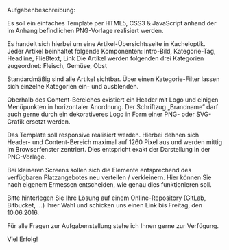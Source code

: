 Aufgabenbeschreibung:

Es soll ein einfaches Template per HTML5, CSS3 & JavaScript anhand der im 
Anhang befindlichen PNG-Vorlage realisiert werden.

Es handelt sich hierbei um eine Artikel-Übersichtsseite in Kacheloptik. Jeder 
Artikel beinhaltet folgende Komponenten: Intro-Bild, Kategorie-Tag, Headline, 
Fließtext, Link
Die Artikel werden folgenden drei Kategorien zugeordnet: Fleisch, Gemüse, Obst

Standardmäßig sind alle Artikel sichtbar. Über einen Kategorie-Filter lassen 
sich einzelne Kategorien ein- und ausblenden.

Oberhalb des Content-Bereiches existiert ein Header mit Logo und einigen 
Menüpunkten in horizontaler Anordnung.
Der Schriftzug „Brandname“ darf auch gerne durch ein dekorativeres Logo in Form 
einer PNG- oder SVG-Grafik ersetzt werden.

Das Template soll responsive realisiert werden. Hierbei dehnen sich Header- und 
Content-Bereich maximal auf 1260 Pixel aus und werden mittig im Browserfenster 
zentriert. Dies entspricht exakt der Darstellung in der PNG-Vorlage.

Bei kleineren Screens sollen sich die Elemente entsprechend des verfügbaren 
Platzangebotes neu verteilen / verkleinern. Hier können Sie nach eigenem 
Ermessen entscheiden, wie genau dies funktionieren soll.

Bitte hinterlegen Sie Ihre Lösung auf einem Online-Repository (GitLab, 
Bitbucket, ...) Ihrer Wahl und schicken uns einen Link bis Freitag, 
den 10.06.2016.

Für alle Fragen zur Aufgabenstellung stehe ich Ihnen gerne zur Verfügung.

Viel Erfolg!